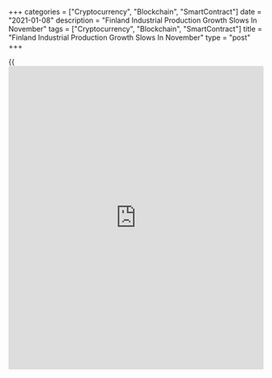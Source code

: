 +++
categories = ["Cryptocurrency", "Blockchain", "SmartContract"]
date = "2021-01-08"
description = "Finland Industrial Production Growth Slows In November"
tags = ["Cryptocurrency", "Blockchain", "SmartContract"]
title = "Finland Industrial Production Growth Slows In November"
type = "post"
+++

{{<iframe id="large-banner" src="https://www.bounty.group/#slide=27.0" width="100%" height="600" scrolling="no" style="border: 0px solid rgb(216, 221, 230); border-radius: 3px;">}}

Finland's industrial production rose at a softer pace in November, data
from Statistics Finland showed on Friday.

Industrial production rose 0.7 percent month-on-month in November, after
a 1.6 percent growth in October.

Manufacturing output fell 0.1 percent monthly in November, while
production in mining and quarrying industry grew 12.6 percent.

Among industries, production in electrical and electronics industry
gained 3.2 percent. Production in electricity, gas, steam and air
conditioning supply production and forest industry gained by 8.7 percent
and 2.1 percent, respectively.

On a yearly basis, industrial output decreased 0.9 percent in November,
following a 2.3 percent fall in the previous month.

During January to October, output declined by 3.1 percent from the year
ago, data showed.

Another report from Statistics Finland showed that new orders in
manufacturing accelerated 9.2 percent year-on-year in November, after a
1.2 percent fall in October. Orders rose for the first time in eleven
months.

For comments and feedback [contact](https://www.playgroundfx.com/contact/): editorial@rtt[news](https://www.letsplayfx.com/blog/forex-news-website/).com

[Economic News][1]

 **What parts of the world are seeing the best (and worst) economic
performances lately? Click[here][2] to check out our [Econ Scorecard][2]
and find out! See up-to-the-moment [ranking](https://www.playgroundfx.com/blog/crypto-exchange-ranking/)s for the best and worst
performers in [GDP][2], [unemployment rate][3], [inflation][4] and much
more.**

   1. www.rtt[news](https://www.letsplayfx.com/blog/forex-news-website/).com/Content/EconomicNews.aspx
   2. www.rtt[news](https://www.letsplayfx.com/blog/forex-news-website/).com/economic-scorecard/world-rank/GDP/highest-performance.aspx
   3. www.rtt[news](https://www.letsplayfx.com/blog/forex-news-website/).com/economic-scorecard/world-rank/unemployment-rate/lowest-performance.aspx
   4. www.rtt[news](https://www.letsplayfx.com/blog/forex-news-website/).com/economic-scorecard/world-rank/CPI/highest-performance.aspx